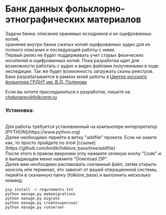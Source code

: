 # Банк данных фольклорно-этнографических материалов
Задачи банка: описание хранимых исходников и их оцифрованных копий, <br>
хранение внутри банка сжатых копий оцифрованных аудио для их полного описания и последующей работы с ними. <br>
Первый релиз не будет поддерживать учет старых физических носителей и оцифрованных копий. Пока разработка идет для возможности работать с аудио и видео файлами полученными в ходе экспедиции. Так же будет возможность загружать сканы реестров.<br>
Банк разрабатывается в рамках моей работы в [Центре русского фольклора ГРДНТ им. В.Д. Поленова](http://folkcentr.ru)<br>

Если вы хотите присоединиться к разработке, пишите на chebotarev@folkcentr.ru

### Установка:
<br>
Для работы требуется установленный на компьютере интерпретатор [PYTHON](https://www.python.org) <br>
Далее необходимо перейти в ветку "addfile" проекта. Если не знаете как, то просто пройдите по этой [ссылке](https://github.com/kirdik/folklore_base/tree/addfile) <br>
После этого в правом вверхнем углу нажмите зеленую кнопу "Code" и в выпадающем меню нажмите "Download ZIP". <br>
Далее вам необходимо распаковать скачанный файл, затем открыть консоль или терминал, это зависит от вашей операционной системы, перейти в скачанную папку (folklore_base) и выполнить несколько команд:<br>

```
pip install -r requrements.txt
python manage.py makemigrations
python manage.py migrate
python manage.py createsuperuser
python manage.py runserver 

```
